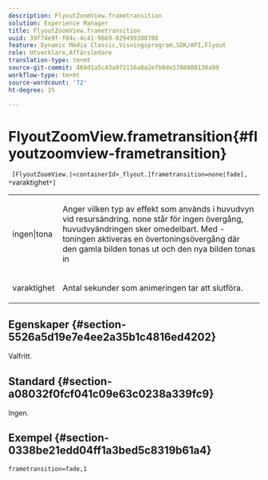 ```yaml
---
description: FlyoutZoomView.frametransition
solution: Experience Manager
title: FlyoutZoomView.frametransition
uuid: 39f74e9f-f04c-4c41-9669-029499388708
feature: Dynamic Media Classic,Visningsprogram,SDK/API,Flyout
role: Utvecklare,Affärsledare
translation-type: tm+mt
source-git-commit: 469d1a5c43a972116a8a2efb0de5708800130a99
workflow-type: tm+mt
source-wordcount: '72'
ht-degree: 1%

---
```



# FlyoutZoomView.frametransition{#flyoutzoomview-frametransition}

` [FlyoutZoomView.|<containerId>_flyout.]frametransition=none|fade[, *`varaktighet`*]`

<table id="table_FC34B37AACFB4E92A37E1D2D93D5F0D2"> 
 <tbody> 
  <tr> 
   <td colname="col1"> <p> <span class="codeph"> ingen|tona</span> </p> </td> 
   <td colname="col2"> <p> Anger vilken typ av effekt som används i huvudvyn vid resursändring. <span class="codeph"> none</span> står för ingen övergång, huvudvyändringen sker omedelbart. Med <span class="codeph">-toningen</span> aktiveras en övertoningsövergång där den gamla bilden tonas ut och den nya bilden tonas in </p> </td> 
  </tr> 
  <tr> 
   <td colname="col1"> <p><span class="codeph"><span class="varname"> varaktighet</span></span> </p> </td> 
   <td colname="col2"> <p> Antal sekunder som animeringen tar att slutföra. </p> </td> 
  </tr> 
 </tbody> 
</table>

## Egenskaper {#section-5526a5d19e7e4ee2a35b1c4816ed4202}

Valfritt.

## Standard {#section-a08032f0fcf041c09e63c0238a339fc9}

Ingen.

## Exempel {#section-0338be21edd04ff1a3bed5c8319b61a4}

`frametransition=fade,1`
